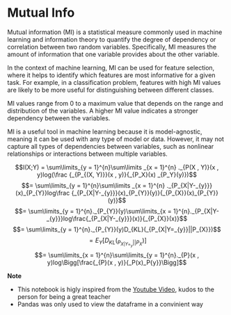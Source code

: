 # Mutual Info 

Mutual information (MI) is a statistical measure commonly used in machine learning and information theory to quantify the degree of dependency or correlation between two random variables. Specifically, MI measures the amount of information that one variable provides about the other variable.

In the context of machine learning, MI can be used for feature selection, where it helps to identify which features are most informative for a given task. For example, in a classification problem, features with high MI values are likely to be more useful for distinguishing between different classes.

MI values range from 0 to a maximum value that depends on the range and distribution of the variables. A higher MI value indicates a stronger dependency between the variables.

MI is a useful tool in machine learning because it is model-agnostic, meaning it can be used with any type of model or data. However, it may not capture all types of dependencies between variables, such as nonlinear relationships or interactions between multiple variables.

$$I(X;Y) = \sum\limits_{y = 1}^{n}\sum\limits _{x = 1}^{n} ._{P(X , Y)}(x , y)log(\frac {_{P_{(X, Y)}}(x , y)}{_{P_X}(x) _{P_Y}(y)})$$$$= \sum\limits_{y = 1}^{n}\sum\limits _{x = 1}^{n} ._{P_{X|Y-_{y}}}(x)_{P_{Y}}log\frac {_{P_{X|Y-_{y}}}(x)_{P_{Y}}(y)}{_{P_{X}}(x)_{P_{Y}}(y)}$$$$= \sum\limits_{y = 1}^{n}._{P_{Y}}(y)\sum\limits_{x = 1}^{n}._{P_{X|Y-_{y}}}log\frac{_{P_{X|Y-_{y}}}(x)}{_{P_{X}}(x)}$$$$= \sum\limits_{y = 1}^{n}._{P_{Y}}(y)D_{KL}(_{P_{X|Y=_{y}}||P_{X}})$$$$= E_Y[D_{KL}(_{P_{X|Y=_{y}}||P_{X}})]$$$$= \sum\limits_{x = 1}^{n}\sum\limits_{y = 1}^{n}._{P}(x , y)log\Bigg[\frac{_{P}(x , y)}{_P(x)_P{y}}\Bigg]$$

**Note** 
* This notebook is higly inspired from the [Youtube Video](https://www.youtube.com/watch?v=eJIp_mgVLwE), kudos to the person for being a great teacher
* Pandas was only used to view the dataframe in a convinient way
